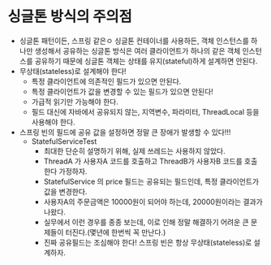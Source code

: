 # 싱글톤 방식의 주의점

* 싱글톤 패턴이든, 스프링 같은ㅇ 싱글톤 컨테이너를 사용하든, 객체 인스턴스를 하나만 생성해서 공유하는 싱글톤 방식은 여러 클라이언트가 하나의 같은 객체 인스턴스를 공유하기 때문에 싱글톤 객체는 상태를 유지(stateful)하게 설계하면 안된다.
* 무상태(stateless)로 설계해야 한다!
  * 특정 클라이언트에 의존적인 필드가 있으면 안된다.
  * 특정 클라이언트가 값을 변경할 수 있는 필드가 있으면 안된다!
  * 가급적 읽기만 가능해야 한다.
  * 필드 대신에 자바에서 공유되지 않는, 지역변수, 파라미터, ThreadLocal 등을 사용해야 한다.
* 스프링 빈의 필드에 공유 값을 설정하면 정말 큰 장애가 발생할 수 있다!!!
  * StatefulServiceTest
    * 최대한 단순히 설명하기 위해, 실제 쓰레드는 사용하지 않았다.
    * ThreadA 가 사용자A 코드를 호출하고 ThreadB가 사용자B 코드를 호출한다 가정하자.
    * StatefulService 의 price 필드는 공유되는 필드인데, 특정 클라이언트가 값을 변경한다.
    * 사용자A의 주문금액은 10000원이 되어야 하는데, 20000원이라는 결과가 나왔다.
    * 실무에서 이런 경우를 종종 보는데, 이로 인해 정말 해결하기 어려운 큰 문제들이 터진다.(몇년에 한번씩 꼭 만난다.)
    * 진짜 공유필드는 조심해야 한다! 스프링 빈은 항상 무상태(stateless)로 설계하자.

